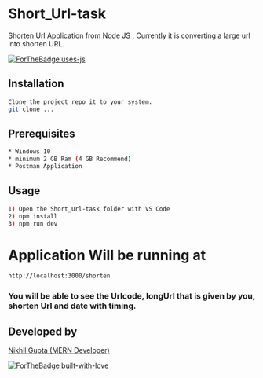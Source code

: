 # Short_Url-task
Shorten Url Application from Node JS , Currently it is converting a large url into shorten URL. 

[![ForTheBadge uses-js](http://ForTheBadge.com/images/badges/uses-js.svg)](http://ForTheBadge.com)

## Installation

```bash
Clone the project repo it to your system.
git clone ...
```

## Prerequisites

```bash
* Windows 10
* minimum 2 GB Ram (4 GB Recommend)
* Postman Application
```
## Usage

```bash
1) Open the Short_Url-task folder with VS Code
2) npm install
3) npm run dev
```
# Application Will be running at

```bash
http://localhost:3000/shorten
```
### You will be able to see the Urlcode, longUrl that is given by you, shorten Url and date with timing.

## Developed by
[Nikhil Gupta (MERN Developer)](https://www.linkedin.com/in/nikhil-gupta-3a6a44183/)

[![ForTheBadge built-with-love](http://ForTheBadge.com/images/badges/built-with-love.svg)]()
